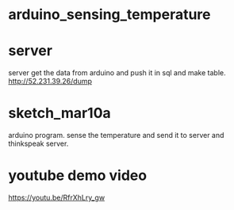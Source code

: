 # arduino_sensing_temperature

# server
server get the data from arduino and push it in sql and make table.
http://52.231.39.26/dump

# sketch_mar10a
arduino program.
sense the temperature and send it to server and thinkspeak server.

# youtube demo video
https://youtu.be/RfrXhLry_gw
